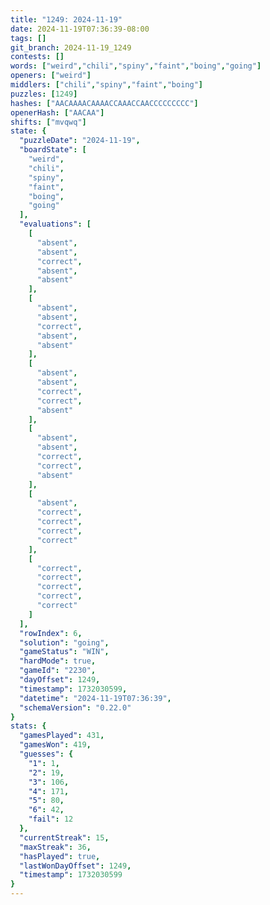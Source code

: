 ```yaml
---
title: "1249: 2024-11-19"
date: 2024-11-19T07:36:39-08:00
tags: []
git_branch: 2024-11-19_1249
contests: []
words: ["weird","chili","spiny","faint","boing","going"]
openers: ["weird"]
middlers: ["chili","spiny","faint","boing"]
puzzles: [1249]
hashes: ["AACAAAACAAAACCAAACCAACCCCCCCCC"]
openerHash: ["AACAA"]
shifts: ["mvqwq"]
state: {
  "puzzleDate": "2024-11-19",
  "boardState": [
    "weird",
    "chili",
    "spiny",
    "faint",
    "boing",
    "going"
  ],
  "evaluations": [
    [
      "absent",
      "absent",
      "correct",
      "absent",
      "absent"
    ],
    [
      "absent",
      "absent",
      "correct",
      "absent",
      "absent"
    ],
    [
      "absent",
      "absent",
      "correct",
      "correct",
      "absent"
    ],
    [
      "absent",
      "absent",
      "correct",
      "correct",
      "absent"
    ],
    [
      "absent",
      "correct",
      "correct",
      "correct",
      "correct"
    ],
    [
      "correct",
      "correct",
      "correct",
      "correct",
      "correct"
    ]
  ],
  "rowIndex": 6,
  "solution": "going",
  "gameStatus": "WIN",
  "hardMode": true,
  "gameId": "2230",
  "dayOffset": 1249,
  "timestamp": 1732030599,
  "datetime": "2024-11-19T07:36:39",
  "schemaVersion": "0.22.0"
}
stats: {
  "gamesPlayed": 431,
  "gamesWon": 419,
  "guesses": {
    "1": 1,
    "2": 19,
    "3": 106,
    "4": 171,
    "5": 80,
    "6": 42,
    "fail": 12
  },
  "currentStreak": 15,
  "maxStreak": 36,
  "hasPlayed": true,
  "lastWonDayOffset": 1249,
  "timestamp": 1732030599
}
---
```

<!-- more -->
